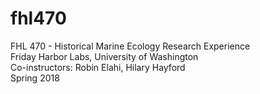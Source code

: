 # fhl470
FHL 470 - Historical Marine Ecology Research Experience  
Friday Harbor Labs, University of Washington  
Co-instructors: Robin Elahi, Hilary Hayford  
Spring 2018  

